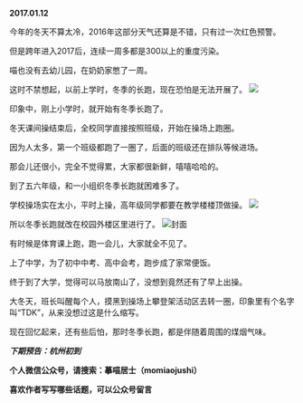 
          
**2017.01.12**

今年的冬天不算太冷，2016年这部分天气还算是不错，只有过一次红色预警。

但是跨年进入2017后，连续一周多都是300以上的重度污染。

喵也没有去幼儿园，在奶奶家憋了一周。

这时不禁想起，以前上学时，冬季的长跑，现在恐怕是无法开展了。
![](http://upload-images.jianshu.io/upload_images/51001-883c73f4a8ef22e7.jpg)


印象中，刚上小学时，就开始有冬季长跑了。

冬天课间操结束后，全校同学直接按照班级，开始在操场上跑圈。

因为人太多，第一个班级都跑了一圈了，后面的班级还在排队等候进场。

那会儿还很小，完全不觉得累，大家都很新鲜，嘻嘻哈哈的。

到了五六年级，和一小组织冬季长跑就困难多了。

学校操场实在太小，平时上操，高年级同学都要在教学楼楼顶做操。
![](http://upload-images.jianshu.io/upload_images/51001-1c4bfe094fb5255c.jpg)


所以冬季长跑就改在校园外楼区里进行了。
![](http://upload-images.jianshu.io/upload_images/51001-c2cc937f1645125c.jpg)封面


有时候是体育课上跑，跑一会儿，大家就全不见了。

上了中学，为了初中中考、高中会考，跑步成了家常便饭。

终于到了大学，觉得可以马放南山了，没想到竟然还有了早上出操。

大冬天，班长叫醒每个人，摸黑到操场上攀登架活动区去转一圈，印象里有个名字叫“TDK”，从来没想过这是什么缩写。

现在回忆起来，还有些后怕，那时冬季长跑，都是伴随着周围的煤烟气味。


***下期预告：杭州初到***


**个人微信公众号，请搜索：摹喵居士（momiaojushi）**

**喜欢作者写写哪些话题，可以公众号留言**

        